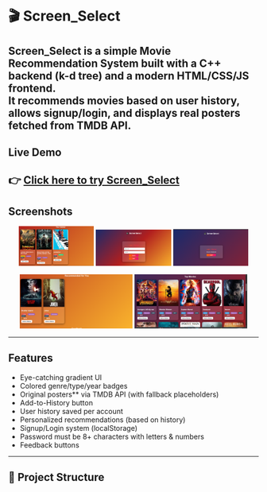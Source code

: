 # 🎬 Screen_Select

Screen_Select is a simple Movie Recommendation System built with a C++ backend (k-d tree) and a modern HTML/CSS/JS frontend.  
It recommends movies based on user history, allows signup/login, and displays real posters fetched from TMDB API.  
---
##  Live Demo
👉 [Click here to try Screen_Select](https://rakhshanda479.github.io/Screen_Select/)  
---
## Screenshots

<p align="center">
  <img src="screenshots/history.PNG" width="30%" />
  <img src="screenshots/signup.PNG" width="30%" />
  <img src="screenshots/login.PNG" width="30%" />
</p>
<p align="center">
  <img src="screenshots/recommendations.PNG" width="45%" />
  <img src="screenshots/movies.PNG" width="45%" />
</p>

---

##  Features
-  Eye-catching gradient UI  
- Colored genre/type/year badges  
-  Original posters** via TMDB API (with fallback placeholders)  
-  Add-to-History button  
-  User history saved per account  
-  Personalized recommendations (based on history)  
-  Signup/Login system (localStorage)  
-  Password must be 8+ characters with letters & numbers 
- Feedback buttons 
---

## 📂 Project Structure

